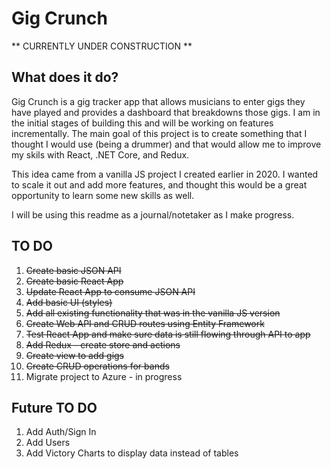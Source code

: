 # Gig Crunch

** CURRENTLY UNDER CONSTRUCTION **

## What does it do?

Gig Crunch is a gig tracker app that allows musicians to enter gigs they have played and provides a dashboard that breakdowns those gigs. I am in the initial stages of building this and will be working on features incrementally. The main goal of this project is to create something that I thought I would use (being a drummer) and that would allow me to improve my skils with React, .NET Core, and Redux.

This idea came from a vanilla JS project I created earlier in 2020. I wanted to scale it out and add more features, and thought this would be a great opportunity to learn some new skills as well.

I will be using this readme as a journal/notetaker as I make progress.

## TO DO

1. ~~Create basic JSON API~~
1. ~~Create basic React App~~
1. ~~Update React App to consume JSON API~~
1. ~~Add basic UI (styles)~~
1. ~~Add all existing functionality that was in the vanilla JS version~~
1. ~~Create Web API and CRUD routes using Entity Framework~~
1. ~~Test React App and make sure data is still flowing through API to app~~
1. ~~Add Redux - create store and actions~~
1. ~~Create view to add gigs~~
1. ~~Create CRUD operations for bands~~
1. Migrate project to Azure - in progress

## Future TO DO

1. Add Auth/Sign In
2. Add Users
3. Add Victory Charts to display data instead of tables
